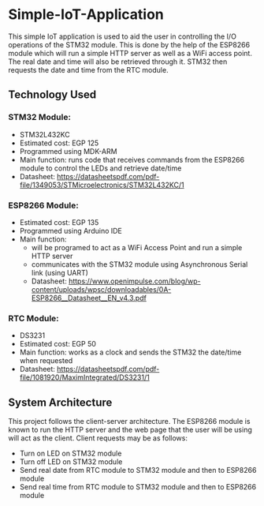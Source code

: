 # Simple-IoT-Application
This simple IoT application is used to aid the user in controlling the I/O operations of the STM32 module. This is done by the help of the ESP8266 module which will run a simple HTTP server as well as a WiFi access point. The real date and time will also be retrieved through it. STM32 then requests the date and time from the RTC module.

## Technology Used
### STM32 Module:
   - STM32L432KC
   - Estimated cost: EGP 125
   - Programmed using MDK-ARM
   - Main function: runs code that receives commands from the ESP8266 module to control the LEDs and retrieve date/time
   - Datasheet: https://datasheetspdf.com/pdf-file/1349053/STMicroelectronics/STM32L432KC/1
  
### ESP8266 Module:
   - Estimated cost: EGP 135
   - Programmed using Arduino IDE 
   - Main function:
     - will be programed to act as a WiFi Access Point and run a simple HTTP server
     - communicates with the STM32 module using Asynchronous Serial link (using UART)
     - Datasheet: https://www.openimpulse.com/blog/wp-content/uploads/wpsc/downloadables/0A-ESP8266__Datasheet__EN_v4.3.pdf
  
### RTC Module:
   - DS3231
   - Estimated cost: EGP 50
   - Main function: works as a clock and sends the STM32 the date/time when requested
   - Datasheet: https://datasheetspdf.com/pdf-file/1081920/MaximIntegrated/DS3231/1
    
## System Architecture
This project follows the client-server architecture. The ESP8266 module is known to run the HTTP server and the web page that the user will be using will act as the client. Client requests may be as follows:
   - Turn on LED on STM32 module 
   - Turn off LED on STM32 module 
   - Send real date from RTC module to STM32 module and then to ESP8266 module
   - Send real time from RTC module to STM32 module and then to ESP8266 module
  
